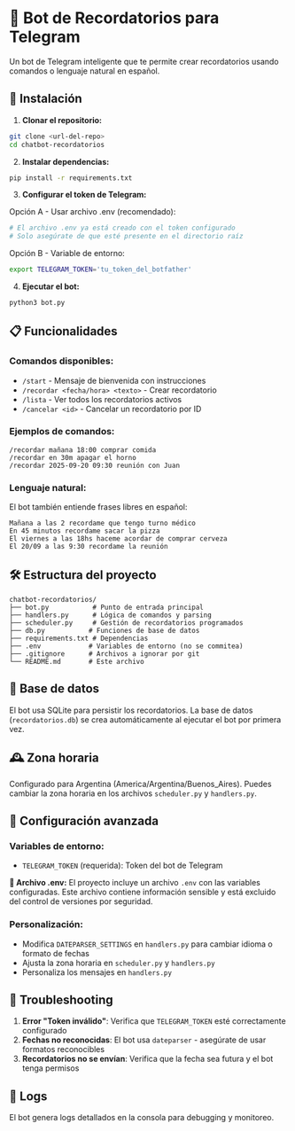 # 🤖 Bot de Recordatorios para Telegram

Un bot de Telegram inteligente que te permite crear recordatorios usando comandos o lenguaje natural en español.

## 🚀 Instalación

1. **Clonar el repositorio:**
```bash
git clone <url-del-repo>
cd chatbot-recordatorios
```

2. **Instalar dependencias:**
```bash
pip install -r requirements.txt
```

3. **Configurar el token de Telegram:**

Opción A - Usar archivo .env (recomendado):
```bash
# El archivo .env ya está creado con el token configurado
# Solo asegúrate de que esté presente en el directorio raíz
```

Opción B - Variable de entorno:
```bash
export TELEGRAM_TOKEN='tu_token_del_botfather'
```

4. **Ejecutar el bot:**
```bash
python3 bot.py
```

## 📋 Funcionalidades

### Comandos disponibles:

- `/start` - Mensaje de bienvenida con instrucciones
- `/recordar <fecha/hora> <texto>` - Crear recordatorio
- `/lista` - Ver todos los recordatorios activos
- `/cancelar <id>` - Cancelar un recordatorio por ID

### Ejemplos de comandos:

```
/recordar mañana 18:00 comprar comida
/recordar en 30m apagar el horno
/recordar 2025-09-20 09:30 reunión con Juan
```

### Lenguaje natural:

El bot también entiende frases libres en español:

```
Mañana a las 2 recordame que tengo turno médico
En 45 minutos recordame sacar la pizza
El viernes a las 18hs haceme acordar de comprar cerveza
El 20/09 a las 9:30 recordame la reunión
```

## 🛠️ Estructura del proyecto

```
chatbot-recordatorios/
├── bot.py           # Punto de entrada principal
├── handlers.py      # Lógica de comandos y parsing
├── scheduler.py     # Gestión de recordatorios programados
├── db.py           # Funciones de base de datos
├── requirements.txt # Dependencias
├── .env            # Variables de entorno (no se commitea)
├── .gitignore      # Archivos a ignorar por git
└── README.md       # Este archivo
```

## 💾 Base de datos

El bot usa SQLite para persistir los recordatorios. La base de datos (`recordatorios.db`) se crea automáticamente al ejecutar el bot por primera vez.

## 🕰️ Zona horaria

Configurado para Argentina (America/Argentina/Buenos_Aires). Puedes cambiar la zona horaria en los archivos `scheduler.py` y `handlers.py`.

## 🔧 Configuración avanzada

### Variables de entorno:

- `TELEGRAM_TOKEN` (requerida): Token del bot de Telegram

**📁 Archivo .env:**
El proyecto incluye un archivo `.env` con las variables configuradas. Este archivo contiene información sensible y está excluido del control de versiones por seguridad.

### Personalización:

- Modifica `DATEPARSER_SETTINGS` en `handlers.py` para cambiar idioma o formato de fechas
- Ajusta la zona horaria en `scheduler.py` y `handlers.py`
- Personaliza los mensajes en `handlers.py`

## 🐛 Troubleshooting

1. **Error "Token inválido"**: Verifica que `TELEGRAM_TOKEN` esté correctamente configurado
2. **Fechas no reconocidas**: El bot usa `dateparser` - asegúrate de usar formatos reconocibles
3. **Recordatorios no se envían**: Verifica que la fecha sea futura y el bot tenga permisos

## 📝 Logs

El bot genera logs detallados en la consola para debugging y monitoreo.